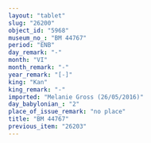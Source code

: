 ```yaml
---
layout: "tablet"
slug: "26200"
object_id: "5968"
museum_no_: "BM 44767"
period: "ENB"
day_remark: "-"
month: "VI"
month_remark: "-"
year_remark: "[-]"
king: "Kan"
king_remark: "-"
imported: "Melanie Gross (26/05/2016)"
day_babylonian_: "2"
place_of_issue_remark: "no place"
title: "BM 44767"
previous_item: "26203"
---
```

